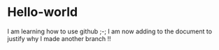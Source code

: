 # Hello-world
I am learning how to use github ;-;
I am now adding to the document to justify why I made another branch !!

